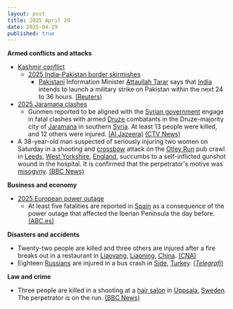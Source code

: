 ```yaml
---
layout: post
title: 2025 April 29
date: 2025-04-29
published: true
---
```



**Armed conflicts and attacks**

* [Kashmir conflict](https://en.wikipedia.org/wiki/Kashmir_conflict "Kashmir conflict")
  + [2025 India–Pakistan border skirmishes](https://en.wikipedia.org/wiki/2025_India%E2%80%93Pakistan_border_skirmishes "2025 India–Pakistan border skirmishes")
    - [Pakistani](https://en.wikipedia.org/wiki/Pakistan "Pakistan") Information Minister [Attaullah Tarar](https://en.wikipedia.org/wiki/Attaullah_Tarar "Attaullah Tarar") says that [India](https://en.wikipedia.org/wiki/India "India") intends to launch a military strike on Pakistan within the next 24 to 36 hours. [(Reuters)](https://www.reuters.com/world/pakistans-minister-tarar-says-india-may-launch-military-strike-within-next-24-36-2025-04-29/)
* [2025 Jaramana clashes](https://en.wikipedia.org/wiki/2025_Jaramana_clashes "2025 Jaramana clashes")
  + Gunmen reported to be aligned with the [Syrian government](https://en.wikipedia.org/wiki/Government_of_Syria "Government of Syria") engage in fatal clashes with armed [Druze](https://en.wikipedia.org/wiki/Druze "Druze") combatants in the Druze-majority city of [Jaramana](https://en.wikipedia.org/wiki/Jaramana "Jaramana") in southern [Syria](https://en.wikipedia.org/wiki/Syria "Syria"). At least 13 people were killed, and 12 others were injured. [(Al Jazeera)](https://www.aljazeera.com/news/2025/4/29/sectarian-clashes-kill-13-near-syrian-capital-damascus) [(CTV News)](https://www.ctvnews.ca/world/article/at-least-10-dead-in-syria-after-sectarian-clashes-in-druze-suburb-of-damascus/)
* A 38-year-old man suspected of seriously injuring two women on Saturday in a shooting and [crossbow](https://en.wikipedia.org/wiki/Crossbow "Crossbow") attack on the [Otley Run](https://en.wikipedia.org/wiki/Otley_Run "Otley Run") pub crawl in [Leeds](https://en.wikipedia.org/wiki/Leeds "Leeds"), [West Yorkshire](https://en.wikipedia.org/wiki/West_Yorkshire "West Yorkshire"), [England](https://en.wikipedia.org/wiki/England "England"), succumbs to a self-inflicted gunshot wound in the hospital. It is confirmed that the perpetrator's motive was [misogyny](https://en.wikipedia.org/wiki/Misogyny "Misogyny"). [(BBC News)](https://www.bbc.com/news/articles/c3evygw383eo)

**Business and economy**

* [2025 European power outage](https://en.wikipedia.org/wiki/2025_European_power_outage "2025 European power outage")
  + At least five fatalities are reported in [Spain](https://en.wikipedia.org/wiki/Spain "Spain") as a consequence of the power outage that affected the Iberian Peninsula the day before. [(ABC.es)](https://www.abc.es/sociedad/apagon-cobra-cinco-vidas-espana-20250429171025-nt.html)

**Disasters and accidents**

* Twenty-two people are killed and three others are injured after a fire breaks out in a restaurant in [Liaoyang](https://en.wikipedia.org/wiki/Liaoyang "Liaoyang"), [Liaoning](https://en.wikipedia.org/wiki/Liaoning "Liaoning"), [China](https://en.wikipedia.org/wiki/China "China"). [(CNA)](https://www.channelnewsasia.com/east-asia/northeast-china-liaoyang-city-beijing-fire-restaurant-kills-injured-5096696)
* Eighteen [Russians](https://en.wikipedia.org/wiki/Russia "Russia") are injured in a bus crash in [Side](https://en.wikipedia.org/wiki/Side%2C_Turkey "Side, Turkey"), [Turkey](https://en.wikipedia.org/wiki/Turkey "Turkey"). [(*Telegrafi*)](https://telegrafi.com/en/Russian-tourist-bus-overturns-in-Turkey--at-least-18-injured/)

**Law and crime**

* Three people are killed in a shooting at a [hair salon](https://en.wikipedia.org/wiki/Beauty_salon "Beauty salon") in [Uppsala](https://en.wikipedia.org/wiki/Uppsala "Uppsala"), [Sweden](https://en.wikipedia.org/wiki/Sweden "Sweden"). The perpetrator is on the run. [(BBC News)](https://www.bbc.com/news/articles/cr4n9x3yyq5o)
